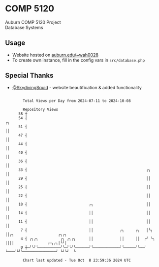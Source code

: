 # COMP 5120
Auburn COMP 5120 Project  
Database Systems

## Usage
- Website hosted on [auburn.edu/~wah0028](https://webhome.auburn.edu/~wah0028/)
- To create own instance, fill in the config vars in `src/database.php`

## Special Thanks
- [@SkydivingSquid](https://github.com/SkydivingSquid) - website beautification & added functionality

```

        Total Views per Day from 2024-07-11 to 2024-10-08

        Repository Views
      58 ┼
      54 ┤                                                             ╭╮
      51 ┤                                                             ││
      47 ┤                                                             ││
      44 ┤                                                             ││
      40 ┤                                                             ││
      36 ┤                                                             ││
      33 ┤                                                      ╭╮     ││
      29 ┤                                                      ││     ││
      25 ┤                                                      ││     ││
      22 ┤                                                      ││     ││
      18 ┤                            ╭╮                        ││     ││
      14 ┤                            ││                        ││     ││
      11 ┤                            ││                        ││     ││
       7 ┤                            ││            ╭╮     ╭╮   │╰╮    ││╭╮                    ╭╮╭╮
       4 ┤ ╭╮╭╮          ╭╮ ╭╮╭╮      ││            ││     ││  ╭╯ ╰╮   ││││               ╭─╮╭╮│╰╯│
       0 ┼─╯╰╯╰──────────╯╰─╯╰╯╰──────╯╰────────────╯╰─────╯╰──╯   ╰───╯╰╯╰───────────────╯ ╰╯╰╯  ╰

        Chart last updated - Tue Oct  8 23:59:36 2024 UTC
        
```
